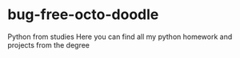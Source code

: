 # bug-free-octo-doodle
Python from studies
Here you can find all my python homework and projects from the degree
